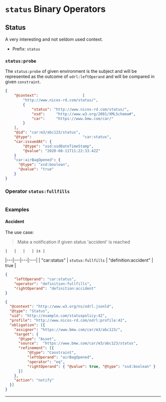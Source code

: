 # `status` Binary Operators

## Status

A very interesting and not seldom used context.

- Prefix: `status`



### `status:probe`

The `status:probe` of given environment is the subject and will be represented 
 as the outcome of `odrl:leftOperand` and will be compared in given `constraint`.

```json
{
    "@context":                    [
        "http://www.nicos-rd.com/status/",
        {
            "status": "http://www.nicos-rd.com/status/",
            "xsd":     "http://www.w3.org/2001/XMLSchema#",
			"car":     "https://www.bmw.com/car/"
        }
    ],
	"@id": "car:m3/abc123/status",
    "@type":                       "car:status",
	"car:issuedAt": {
		"@type": "xsd:xsdDateTimeStamp",
		"@value": "2020-08-11T11:22:33.42Z"
	}
    "car:airBagOpened": {
      "@type": "xsd:boolean",
      "@value": "true"
    }
}
```

### Operator `status:fullfills`

```text

```

### Examples

#### Accident

The use case:

> Make a notification if given status 'accident' is reached

	|   |   |   | is |
|---|---|---|:---|
| "car:status"   | `stutus:fullfills` | "definition:accident"           | true  |


```json
{
	"leftOperand": "car:status",
	"operator": "definition:fullfills",
	"rightOperand": "definition:accident"
}
```

```json
{
  "@context": "http://www.w3.org/ns/odrl.jsonld",
  "@type": "Status",
  "uid": "http://example.com/statuspolicy:42",
  "profile": "http://www.nicos-rd.com/odrl:profile:42",
  "obligation": [{
    "assigner": "https://www.bmw.com/car/m3/abc123/",
    "target": {
      "@type": "Asset",
      "source":  "https://www.bmw.com/car/m3/abc123/status",
      "refinement": [{
		  "@type": "Constraint",
		  "leftOperand": "airBagOpened",
		  "operator": "eq",
		  "rightOperand": { "@value": true, "@type": "xsd:boolean" }
      }]
    },
    "action": "notify"
  }]
}

```

---